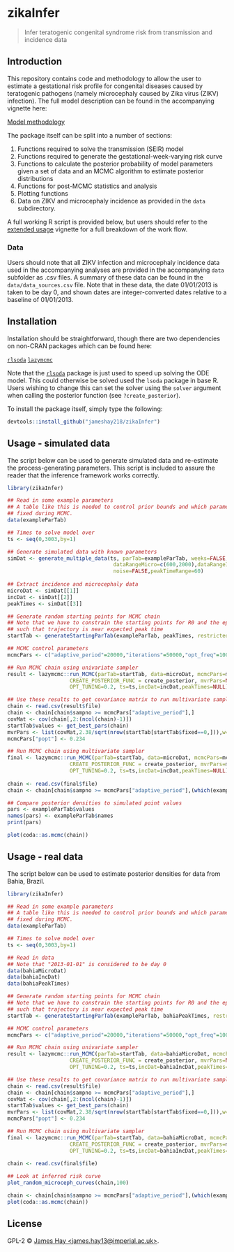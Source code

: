 # zikaInfer
> Infer teratogenic congenital syndrome risk from transmission and incidence data

## Introduction
This repository contains code and methodology to allow the user to estimate a gestational risk profile for congenital diseases caused by teratogenic pathogens (namely microcephaly caused by Zika virus (ZIKV) infection). The full model description can be found in the accompanying vignette here:

[Model methodology](https://jameshay218.github.io/zikaInfer/inst/doc/methods.html)

The package itself can be split into a number of sections:

1. Functions required to solve the transmission (SEIR) model
2. Functions required to generate the gestational-week-varying risk curve
3. Functions to calculate the posterior probability of model parameters given a set of data and an MCMC algorithm to estimate posterior distributions
4. Functions for post-MCMC statistics and analysis
5. Plotting functions
6. Data on ZIKV and microcephaly incidence as provided in the `data` subdirectory.

A full working R script is provided below, but users should refer to the [extended usage](https://jameshay218.github.io/zikaInfer/inst/doc/package_use.html) vignette for a full breakdown of the work flow.

### Data
Users should note that all ZIKV infection and microcephaly incidence data used in the accompanying analyses are provided in the accompanying `data` subfolder as .csv files. A summary of these data can be found in the `data/data_sources.csv` file. Note that in these data, the date 01/01/2013 is taken to be day 0, and shown dates are integer-converted dates relative to a baseline of 01/01/2013.

## Installation
Installation should be straightforward, though there are two dependencies on non-CRAN packages which can be found here: 

[`rlsoda`](https://github.com/richfitz/rlsoda)
[`lazymcmc`](https://github.com/jameshay218/lazymcmc)

Note that the [`rlsoda`](https://github.com/richfitz/rlsoda) package is just used to speed up solving the ODE model. This could otherwise be solved used the `lsoda` package in base R. Users wishing to change this can set the solver using the `solver` argument when calling the posterior function (see `?create_posterior`).

To install the package itself, simply type the following:
```r
devtools::install_github("jameshay218/zikaInfer")
```

## Usage - simulated data
The script below can be used to generate simulated data and re-estimate the process-generating parameters. This script is included to assure the reader that the inference framework works correctly.
```r
library(zikaInfer)

## Read in some example parameters
## A table like this is needed to control prior bounds and which parameters are 
## fixed during MCMC.
data(exampleParTab)

## Times to solve model over
ts <- seq(0,3003,by=1)

## Generate simulated data with known parameters
simDat <- generate_multiple_data(ts, parTab=exampleParTab, weeks=FALSE, 
                                  dataRangeMicro=c(600,2000),dataRangeInc=c(600,1500), 
                                  noise=FALSE,peakTimeRange=60)
          
## Extract incidence and microcephaly data
microDat <- simDat[[1]]
incDat <- simDat[[2]]
peakTimes <- simDat[[3]]

## Generate random starting points for MCMC chain
## Note that we have to constrain the starting points for R0 and the epidemic seed time
## such that trajectory is near expected peak time
startTab <- generateStartingParTab(exampleParTab, peakTimes, restrictedR0=TRUE,"")

## MCMC control parameters
mcmcPars <- c("adaptive_period"=20000,"iterations"=50000,"opt_freq"=1000,"thin"=10,"save_block"=100,"popt"=0.44)

## Run MCMC chain using univariate sampler
result <- lazymcmc::run_MCMC(parTab=startTab, data=microDat, mcmcPars=mcmcPars,filename="test",
                    CREATE_POSTERIOR_FUNC = create_posterior, mvrPars=NULL,PRIOR_FUNC=NULL,
                    OPT_TUNING=0.2, ts=ts,incDat=incDat,peakTimes=NULL)

## Use these results to get covariance matrix to run multivariate sampler
chain <- read.csv(result$file)
chain <- chain[chain$sampno >= mcmcPars["adaptive_period"],]
covMat <- cov(chain[,2:(ncol(chain)-1)])
startTab$values <- get_best_pars(chain)
mvrPars <- list(covMat,2.38/sqrt(nrow(startTab[startTab$fixed==0,])),w=0.8)
mcmcPars["popt"] <- 0.234

## Run MCMC chain using multivariate sampler
final <- lazymcmc::run_MCMC(parTab=startTab, data=microDat, mcmcPars=mcmcPars,filename="test",
                    CREATE_POSTERIOR_FUNC = create_posterior, mvrPars=mvrPars,PRIOR_FUNC=NULL,
                    OPT_TUNING=0.2, ts=ts,incDat=incDat,peakTimes=NULL)
                   
chain <- read.csv(final$file)
chain <- chain[chain$sampno >= mcmcPars["adaptive_period"],(which(exampleParTab$fixed == 0) + 1)]

## Compare posterior densities to simulated point values
pars <- exampleParTab$values
names(pars) <- exampleParTab$names
print(pars)

plot(coda::as.mcmc(chain))
```

## Usage - real data
The script below can be used to estimate posterior densities for data from Bahia, Brazil.
```r
library(zikaInfer)

## Read in some example parameters
## A table like this is needed to control prior bounds and which parameters are 
## fixed during MCMC.
data(exampleParTab)

## Times to solve model over
ts <- seq(0,3003,by=1)

## Read in data
## Note that "2013-01-01" is considered to be day 0
data(bahiaMicroDat)
data(bahiaIncDat)
data(bahiaPeakTimes)

## Generate random starting points for MCMC chain
## Note that we have to constrain the starting points for R0 and the epidemic seed time
## such that trajectory is near expected peak time
startTab <- generateStartingParTab(exampleParTab, bahiaPeakTimes, restrictedR0=TRUE,"")

## MCMC control parameters
mcmcPars <- c("adaptive_period"=20000,"iterations"=50000,"opt_freq"=1000,"thin"=10,"save_block"=100,"popt"=0.44)

## Run MCMC chain using univariate sampler
result <- lazymcmc::run_MCMC(parTab=startTab, data=bahiaMicroDat, mcmcPars=mcmcPars,filename="test",
                    CREATE_POSTERIOR_FUNC = create_posterior, mvrPars=NULL,PRIOR_FUNC=NULL,
                    OPT_TUNING=0.2, ts=ts,incDat=bahiaIncDat,peakTimes=NULL)

## Use these results to get covariance matrix to run multivariate sampler
chain <- read.csv(result$file)
chain <- chain[chain$sampno >= mcmcPars["adaptive_period"],]
covMat <- cov(chain[,2:(ncol(chain)-1)])
startTab$values <- get_best_pars(chain)
mvrPars <- list(covMat,2.38/sqrt(nrow(startTab[startTab$fixed==0,])),w=0.8)
mcmcPars["popt"] <- 0.234

## Run MCMC chain using multivariate sampler
final <- lazymcmc::run_MCMC(parTab=startTab, data=bahiaMicroDat, mcmcPars=mcmcPars,filename="test",
                    CREATE_POSTERIOR_FUNC = create_posterior, mvrPars=mvrPars,PRIOR_FUNC=NULL,
                    OPT_TUNING=0.2, ts=ts,incDat=bahiaIncDat,peakTimes=NULL)
                   
chain <- read.csv(final$file)

## Look at inferred risk curve
plot_random_microceph_curves(chain,100)

chain <- chain[chain$sampno >= mcmcPars["adaptive_period"],(which(exampleParTab$fixed == 0) + 1)]
plot(coda::as.mcmc(chain))

```
## License

GPL-2 © [James Hay &lt;james.hay13@imperial.ac.uk&gt;](https://github.com/).
